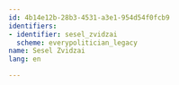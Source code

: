 ```yaml
---
id: 4b14e12b-28b3-4531-a3e1-954d54f0fcb9
identifiers:
- identifier: sesel_zvidzai
  scheme: everypolitician_legacy
name: Sesel Zvidzai
lang: en

---
```

